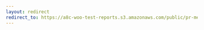 ```yaml
---
layout: redirect
redirect_to: https://a8c-woo-test-reports.s3.amazonaws.com/public/pr-merge/38239/api/index.html
---
```

